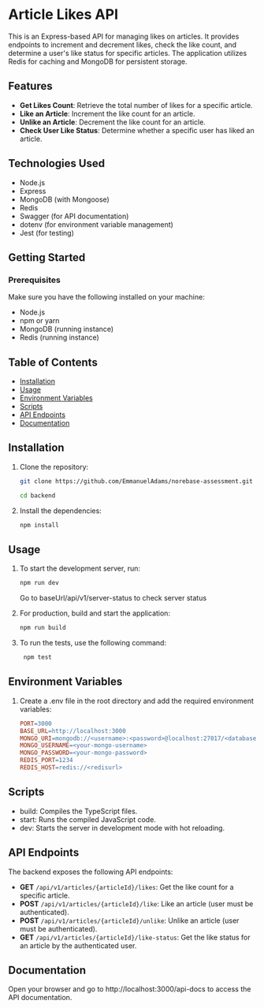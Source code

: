 # Article Likes API

This is an Express-based API for managing likes on articles. It provides endpoints to increment and decrement likes, check the like count, and determine a user's like status for specific articles. The application utilizes Redis for caching and MongoDB for persistent storage.

## Features

- **Get Likes Count**: Retrieve the total number of likes for a specific article.
- **Like an Article**: Increment the like count for an article.
- **Unlike an Article**: Decrement the like count for an article.
- **Check User Like Status**: Determine whether a specific user has liked an article.

## Technologies Used

- Node.js
- Express
- MongoDB (with Mongoose)
- Redis
- Swagger (for API documentation)
- dotenv (for environment variable management)
- Jest (for testing)

## Getting Started

### Prerequisites

Make sure you have the following installed on your machine:

- Node.js
- npm or yarn
- MongoDB (running instance)
- Redis (running instance)

## Table of Contents

- [Installation](#installation)
- [Usage](#usage)
- [Environment Variables](#environment-variables)
- [Scripts](#scripts)
- [API Endpoints](#api-endpoints)
- [Documentation](#documentation)

## Installation

1. Clone the repository:

   ```bash
   git clone https://github.com/EmmanuelAdams/norebase-assessment.git

   cd backend
   ```

2. Install the dependencies:
   ```bash
   npm install
   ```

## Usage

1. To start the development server, run:

   ```bash
   npm run dev
   ```

   Go to baseUrl/api/v1/server-status to check server status

2. For production, build and start the application:

   ```bash
   npm run build
   ```

3. To run the tests, use the following command:

   ```bash
    npm test
   ```

## Environment Variables

1. Create a .env file in the root directory and add the required environment variables:
   ```makefile
   PORT=3000
   BASE_URL=http://localhost:3000
   MONGO_URI=mongodb://<username>:<password>@localhost:27017/<database>
   MONGO_USERNAME=<your-mongo-username>
   MONGO_PASSWORD=<your-mongo-password>
   REDIS_PORT=1234
   REDIS_HOST=redis://<redisurl>
   ```

## Scripts

- build: Compiles the TypeScript files.
- start: Runs the compiled JavaScript code.
- dev: Starts the server in development mode with hot reloading.

## API Endpoints

The backend exposes the following API endpoints:

- **GET** `/api/v1/articles/{articleId}/likes`: Get the like count for a specific article.
- **POST** `/api/v1/articles/{articleId}/like`: Like an article (user must be authenticated).
- **POST** `/api/v1/articles/{articleId}/unlike`: Unlike an article (user must be authenticated).
- **GET** `/api/v1/articles/{articleId}/like-status`: Get the like status for an article by the authenticated user.

## Documentation

Open your browser and go to http://localhost:3000/api-docs to access the API documentation.

